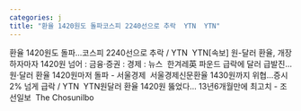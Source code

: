 ```yaml
---
categories: j
title: "환율 1420원도 돌파코스피 2240선으로 추락  YTN  YTN"
---
```

환율 1420원도 돌파...코스피 2240선으로 추락 / YTN&nbsp;&nbsp;YTN[속보] 원-달러 환율, 개장하자마자 1420원 넘어 : 금융·증권 : 경제 : 뉴스&nbsp;&nbsp;한겨레英 파운드 급락에 달러 급발진… 원·달러 환율 1420원마저 돌파 - 서울경제&nbsp;&nbsp;서울경제신문환율 1430원까지 위협...증시 2% 넘게 급락 / YTN&nbsp;&nbsp;YTN원달러 환율 1420원 뚫었다… 13년6개월만에 최고치 - 조선일보&nbsp;&nbsp;The Chosunilbo